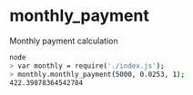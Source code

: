 # monthly_payment
Monthly payment calculation


```sh
node
> var monthly = require('./index.js');
> monthly.monthly_payment(5000, 0.0253, 1);
422.39878364542784
```

